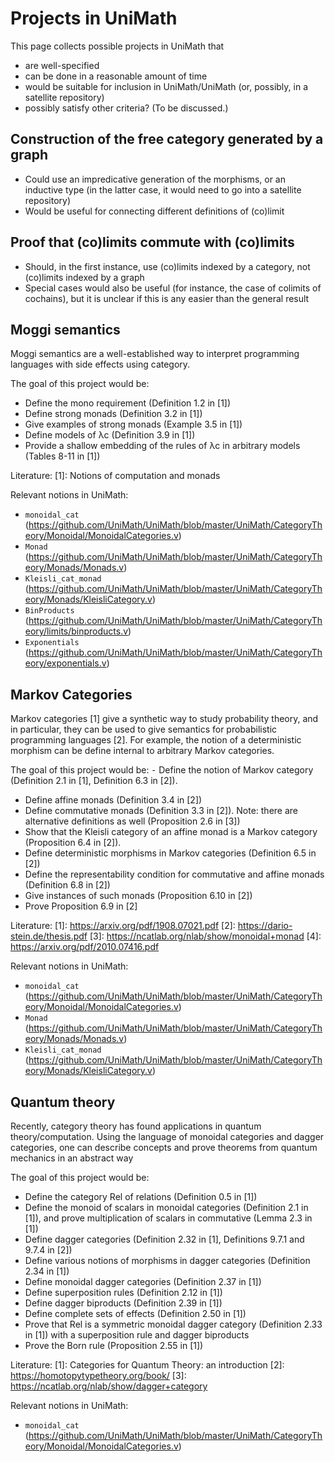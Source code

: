 # Projects in UniMath

This page collects possible projects in UniMath that
- are well-specified
- can be done in a reasonable amount of time
- would be suitable for inclusion in UniMath/UniMath (or, possibly, in a satellite repository)
- possibly satisfy other criteria? (To be discussed.)

## Construction of the free category generated by a graph
- Could use an impredicative generation of the morphisms, or an inductive type (in the latter case, it would need to go into a satellite repository)
- Would be useful for connecting different definitions of (co)limit

## Proof that (co)limits commute with (co)limits
- Should, in the first instance, use (co)limits indexed by a category, not (co)limits indexed by a graph
- Special cases would also be useful (for instance, the case of colimits of cochains), but it is unclear if this is any easier than the general result

## Moggi semantics

Moggi semantics are a well-established way to interpret programming languages with side effects using category.

The goal of this project would be:
- Define the mono requirement (Definition 1.2 in [1])
- Define strong monads (Definition 3.2 in [1])
- Give examples of strong monads (Example 3.5 in [1])
- Define models of λc (Definition 3.9 in [1])
- Provide a shallow embedding of the rules of λc in arbitrary models (Tables 8-11 in [1])

Literature:
[1]: Notions of computation and monads

Relevant notions in UniMath:
- `monoidal_cat` (https://github.com/UniMath/UniMath/blob/master/UniMath/CategoryTheory/Monoidal/MonoidalCategories.v)
- `Monad` (https://github.com/UniMath/UniMath/blob/master/UniMath/CategoryTheory/Monads/Monads.v)
- `Kleisli_cat_monad` (https://github.com/UniMath/UniMath/blob/master/UniMath/CategoryTheory/Monads/KleisliCategory.v)
- `BinProducts` (https://github.com/UniMath/UniMath/blob/master/UniMath/CategoryTheory/limits/binproducts.v)
- `Exponentials` (https://github.com/UniMath/UniMath/blob/master/UniMath/CategoryTheory/exponentials.v)

## Markov Categories

Markov categories [1] give a synthetic way to study probability theory, and in particular, they can be used to give semantics for probabilistic programming languages [2]. For example, the notion of a deterministic morphism can be define internal to arbitrary Markov categories. 

The goal of this project would be:
⁃ Define the notion of Markov category (Definition 2.1 in [1], Definition 6.3 in [2]).
- Define affine monads (Definition 3.4 in [2])
- Define commutative monads (Definition 3.3 in [2]). Note: there are alternative definitions as well (Proposition 2.6 in [3])
- Show that the Kleisli category of an affine monad is a Markov category (Proposition 6.4 in [2]).
- Define deterministic morphisms in Markov categories (Definition 6.5 in [2])
- Define the representability condition for commutative and affine monads (Definition 6.8 in [2])
- Give instances of such monads (Proposition 6.10 in [2])
- Prove Proposition 6.9 in [2]

Literature:
[1]: https://arxiv.org/pdf/1908.07021.pdf
[2]: https://dario-stein.de/thesis.pdf
[3]: https://ncatlab.org/nlab/show/monoidal+monad
[4]: https://arxiv.org/pdf/2010.07416.pdf

Relevant notions in UniMath:
- `monoidal_cat` (https://github.com/UniMath/UniMath/blob/master/UniMath/CategoryTheory/Monoidal/MonoidalCategories.v)
- `Monad` (https://github.com/UniMath/UniMath/blob/master/UniMath/CategoryTheory/Monads/Monads.v)
- `Kleisli_cat_monad` (https://github.com/UniMath/UniMath/blob/master/UniMath/CategoryTheory/Monads/KleisliCategory.v)

## Quantum theory

Recently, category theory has found applications in quantum theory/computation. Using the language of monoidal categories and dagger categories, one can describe concepts and prove theorems from quantum mechanics in an abstract way

The goal of this project would be:
- Define the category Rel of relations (Definition 0.5 in [1])
- Define the monoid of scalars in monoidal categories (Definition 2.1 in [1]), and prove multiplication of scalars in commutative (Lemma 2.3 in [1])
- Define dagger categories (Definition 2.32 in [1], Definitions 9.7.1 and 9.7.4 in [2])
- Define various notions of morphisms in dagger categories (Definition 2.34 in [1])
- Define monoidal dagger categories (Definition 2.37 in [1])
- Define superposition rules (Definition 2.12 in [1])
- Define dagger biproducts (Definition 2.39 in [1])
- Define complete sets of effects (Definition 2.50 in [1])
- Prove that Rel is a symmetric monoidal dagger category (Definition 2.33 in [1]) with a superposition rule and dagger biproducts
- Prove the Born rule (Proposition 2.55 in [1])

Literature:
[1]: Categories for Quantum Theory: an introduction
[2]: https://homotopytypetheory.org/book/
[3]: https://ncatlab.org/nlab/show/dagger+category

Relevant notions in UniMath:
- `monoidal_cat` (https://github.com/UniMath/UniMath/blob/master/UniMath/CategoryTheory/Monoidal/MonoidalCategories.v)